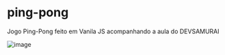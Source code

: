 # ping-pong
Jogo Ping-Pong feito em Vanila JS acompanhando a aula do DEVSAMURAI


![image](https://github.com/nrick16/ping-pong/assets/67766992/8b059040-7324-4431-8a88-42f6ddace045)

